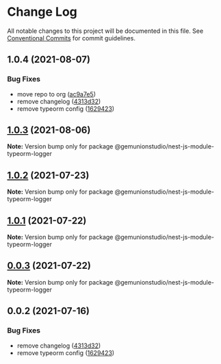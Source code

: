 # Change Log

All notable changes to this project will be documented in this file.
See [Conventional Commits](https://conventionalcommits.org) for commit guidelines.

## 1.0.4 (2021-08-07)


### Bug Fixes

* move repo to org ([ac9a7e5](https://github.com/gemunionstudio/common-packages/commit/ac9a7e51e47bf69ef30b19abbc67274405c13200))
* remove changelog ([4313d32](https://github.com/gemunionstudio/common-packages/commit/4313d321110a81421017140fda025cec6502baa3))
* remove typeorm config ([1629423](https://github.com/gemunionstudio/common-packages/commit/1629423ae1fb01c04ee79c3cd9a786ae616141a9))





## [1.0.3](https://github.com/gemunionstudio/common-packages/compare/@gemunionstudio/nest-js-module-typeorm-logger@1.0.2...@gemunionstudio/nest-js-module-typeorm-logger@1.0.3) (2021-08-06)

**Note:** Version bump only for package @gemunionstudio/nest-js-module-typeorm-logger





## [1.0.2](https://github.com/gemunionstudio/common-packages/compare/@gemunionstudio/nest-js-module-typeorm-logger@1.0.1...@gemunionstudio/nest-js-module-typeorm-logger@1.0.2) (2021-07-23)

**Note:** Version bump only for package @gemunionstudio/nest-js-module-typeorm-logger





## [1.0.1](https://github.com/gemunionstudio/common-packages/compare/@gemunionstudio/nest-js-module-typeorm-logger@0.0.3...@gemunionstudio/nest-js-module-typeorm-logger@1.0.1) (2021-07-22)

**Note:** Version bump only for package @gemunionstudio/nest-js-module-typeorm-logger





## [0.0.3](https://github.com/gemunionstudio/common-packages/compare/@gemunionstudio/nest-js-module-typeorm-logger@0.0.2...@gemunionstudio/nest-js-module-typeorm-logger@0.0.3) (2021-07-22)

**Note:** Version bump only for package @gemunionstudio/nest-js-module-typeorm-logger





## 0.0.2 (2021-07-16)


### Bug Fixes

* remove changelog ([4313d32](https://github.com/gemunionstudio/common-packages/commit/4313d321110a81421017140fda025cec6502baa3))
* remove typeorm config ([1629423](https://github.com/gemunionstudio/common-packages/commit/1629423ae1fb01c04ee79c3cd9a786ae616141a9))
